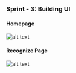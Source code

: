 ### Sprint - 3: Building UI 
#### Homepage
![alt text](https://github.com/Chrisolus/images/blob/main/Screenshot%20(439).png)
#### Recognize Page
![alt text](https://github.com/Chrisolus/images/blob/main/Screenshot%20(440).png)
